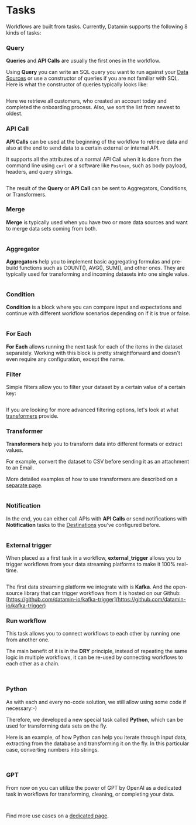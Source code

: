 # Tasks

Workflows are built from tasks. Currently, Datamin supports the following 8 kinds of tasks:

### Query

**Queries** and **API Calls** are usually the first ones in the workflow.&#x20;

Using **Query** you can write an SQL query you want to run against your [Data Sources](../../data-sources/connecting-a-data-source.md) or use a constructor of queries if you are not familiar with SQL. Here is what the constructor of queries typically looks like:

<figure><img src="../../.gitbook/assets/Screenshot 2022-09-16 at 17.56.11.png" alt=""><figcaption></figcaption></figure>

Here we retrieve all customers, who created an account today and completed the onboarding process. Also, we sort the list from newest to oldest.

### API Call

**API Calls** can be used at the beginning of the workflow to retrieve data and also at the end to send data to a certain external or internal API.

It supports all the attributes of a normal API Call when it is done from the command line using `curl` or a software like `Postman`, such as body payload, headers, and query strings.

<figure><img src="../../.gitbook/assets/Screenshot 2022-09-16 at 18.07.05.png" alt=""><figcaption></figcaption></figure>

The result of the **Query** or **API Call** can be sent to Aggregators, Conditions, or Transformers.

### Merge

**Merge** is typically used when you have two or more data sources and want to merge data sets coming from both.&#x20;

<figure><img src="../../.gitbook/assets/Screenshot 2022-09-16 at 18.13.03.png" alt=""><figcaption></figcaption></figure>

### Aggregator

**Aggregators** help you to implement basic aggregating formulas and pre-build functions such as COUNT(), AVG(), SUM(), and other ones. They are typically used for transforming and incoming datasets into one single value.

<figure><img src="../../.gitbook/assets/Screenshot 2022-09-16 at 18.10.58.png" alt=""><figcaption></figcaption></figure>

### Condition

**Condition** is a block where you can compare input and expectations and continue with different workflow scenarios depending on if it is true or false.

<figure><img src="../../.gitbook/assets/Screenshot 2022-09-16 at 18.14.30.png" alt=""><figcaption></figcaption></figure>

### For Each

**For Each** allows running the next task for each of the items in the dataset separately. Working with this block is pretty straightforward and doesn't even require any configuration, except the name.&#x20;

### Filter

Simple filters allow you to filter your dataset by a certain value of a certain key:

<figure><img src="../../.gitbook/assets/Screenshot 2022-10-27 at 20.37.42.png" alt=""><figcaption></figcaption></figure>

If you are looking for more advanced filtering options, let's look at what [transformers](transformers.md#extracting-and-filtering-data-with-gjson) provide.

### Transformer

**Transformers** help you to transform data into different formats or extract values.

For example, convert the dataset to CSV before sending it as an attachment to an Email.

More detailed examples of how to use transformers are described on a [separate page](transformers.md).

<figure><img src="../../.gitbook/assets/Screenshot 2022-09-16 at 18.18.58.png" alt=""><figcaption></figcaption></figure>

### Notification

In the end, you can either call APIs with **API Calls** or send notifications with **Notification** tasks to the [Destinations](../../destinations/connecting-a-destination.md) you've configured before.

<figure><img src="../../.gitbook/assets/Screenshot 2022-09-16 at 18.21.46.png" alt=""><figcaption></figcaption></figure>

### External trigger

When placed as a first task in a workflow, **external\_trigger** allows you to trigger workflows from your data streaming platforms to make it 100% real-time.

<figure><img src="../../.gitbook/assets/Screenshot 2022-11-28 at 18.09.50.png" alt=""><figcaption></figcaption></figure>

The first data streaming platform we integrate with is **Kafka**. And the open-source library that can trigger workflows from it is hosted on our Github:  [https://github.com/datamin-io/kafka-trigger](https://github.com/datamin-io/kafka-trigger)

### Run workflow

This task allows you to connect workflows to each other by running one from another one.&#x20;

The main benefit of it is in the **DRY** principle, instead of repeating the same logic in multiple workflows, it can be re-used by connecting workflows to each other as a chain.

<div>

<figure><img src="../../.gitbook/assets/Screenshot 2023-01-09 at 16.40.53.png" alt=""><figcaption></figcaption></figure>

 

<figure><img src="../../.gitbook/assets/Screenshot 2023-01-09 at 16.40.34.png" alt=""><figcaption></figcaption></figure>

</div>

### Python

As with each and every no-code solution, we still allow using some code if necessary:-)

Therefore, we developed a new special task called **Python**, which can be used for transforming data sets on the fly.

Here is an example, of how Python can help you iterate through input data, extracting from the database and transforming it on the fly. In this particular case, converting numbers into strings.

<div>

<figure><img src="../../.gitbook/assets/Screenshot 2023-02-17 at 13.54.01.png" alt=""><figcaption></figcaption></figure>

 

<figure><img src="../../.gitbook/assets/Screenshot 2023-02-17 at 13.53.48.png" alt=""><figcaption></figcaption></figure>

</div>

### GPT

From now on you can utilize the power of GPT by OpenAI as a dedicated task in workflows for transforming, cleaning, or completing your data.

<div>

<figure><img src="../../.gitbook/assets/Screenshot 2023-05-09 at 22.37.43 (1).png" alt=""><figcaption></figcaption></figure>

 

<figure><img src="../../.gitbook/assets/Screenshot 2023-05-09 at 22.17.42.png" alt=""><figcaption></figcaption></figure>

</div>

Find more use cases on a [dedicated page](../../use-cases-examples-templates/gpt-by-openai.md).
